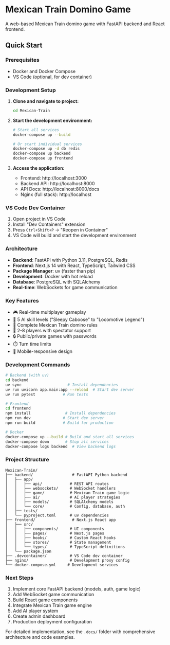 # Mexican Train Domino Game

A web-based Mexican Train domino game with FastAPI backend and React frontend.

## Quick Start

### Prerequisites
- Docker and Docker Compose
- VS Code (optional, for dev container)

### Development Setup

1. **Clone and navigate to project:**
   ```bash
   cd Mexican-Train
   ```

2. **Start the development environment:**
   ```bash
   # Start all services
   docker-compose up --build

   # Or start individual services
   docker-compose up -d db redis
   docker-compose up backend
   docker-compose up frontend
   ```

3. **Access the application:**
   - Frontend: http://localhost:3000
   - Backend API: http://localhost:8000
   - API Docs: http://localhost:8000/docs
   - Nginx (full stack): http://localhost

### VS Code Dev Container

1. Open project in VS Code
2. Install "Dev Containers" extension
3. Press `Ctrl+Shift+P` → "Reopen in Container"
4. VS Code will build and start the development environment

### Architecture

- **Backend**: FastAPI with Python 3.11, PostgreSQL, Redis
- **Frontend**: Next.js 14 with React, TypeScript, Tailwind CSS
- **Package Manager**: uv (faster than pip)
- **Development**: Docker with hot reload
- **Database**: PostgreSQL with SQLAlchemy
- **Real-time**: WebSockets for game communication

### Key Features

- 🎮 Real-time multiplayer gameplay
- 🤖 5 AI skill levels ("Sleepy Caboose" to "Locomotive Legend")
- 🎯 Complete Mexican Train domino rules
- 👥 2-8 players with spectator support
- 🔒 Public/private games with passwords
- ⏱️ Turn time limits
- 📱 Mobile-responsive design

### Development Commands

```bash
# Backend (with uv)
cd backend
uv sync                    # Install dependencies
uv run uvicorn app.main:app --reload  # Start dev server
uv run pytest            # Run tests

# Frontend
cd frontend
npm install               # Install dependencies
npm run dev              # Start dev server
npm run build            # Build for production

# Docker
docker-compose up --build # Build and start all services
docker-compose down       # Stop all services
docker-compose logs backend  # View backend logs
```

### Project Structure

```
Mexican-Train/
├── backend/                 # FastAPI Python backend
│   ├── app/
│   │   ├── api/            # REST API routes
│   │   ├── websockets/     # WebSocket handlers
│   │   ├── game/           # Mexican Train game logic
│   │   ├── ai/             # AI player strategies
│   │   ├── models/         # SQLAlchemy models
│   │   └── core/           # Config, database, auth
│   ├── tests/
│   └── pyproject.toml      # uv dependencies
├── frontend/                # Next.js React app
│   ├── src/
│   │   ├── components/     # UI components
│   │   ├── pages/          # Next.js pages
│   │   ├── hooks/          # Custom React hooks
│   │   ├── stores/         # State management
│   │   └── types/          # TypeScript definitions
│   └── package.json
├── .devcontainer/          # VS Code dev container
├── nginx/                  # Development proxy config
└── docker-compose.yml     # Development services
```

### Next Steps

1. Implement core FastAPI backend (models, auth, game logic)
2. Add WebSocket game communication
3. Build React game components
4. Integrate Mexican Train game engine
5. Add AI player system
6. Create admin dashboard
7. Production deployment configuration

For detailed implementation, see the `.docs/` folder with comprehensive architecture and code examples.